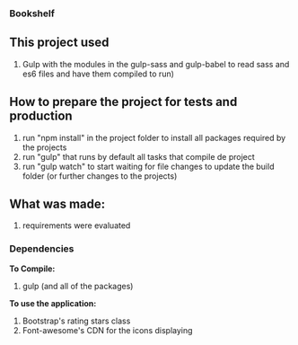 ### Bookshelf

## This project used
1. Gulp with the modules in the gulp-sass and gulp-babel to read sass and es6 files and have them compiled to run)

## How to prepare the project for tests and production
1. run "npm install" in the project folder to install all packages required by the projects
2. run "gulp" that runs by default all tasks that compile de project
4. run "gulp watch" to start waiting for file changes to update the build folder (or further changes to the projects)

## What was made:
1. requirements were evaluated

### Dependencies
__To Compile:__
1. gulp (and all of the packages)

__To use the application:__
1. Bootstrap's rating stars class
2. Font-awesome's CDN for the icons displaying